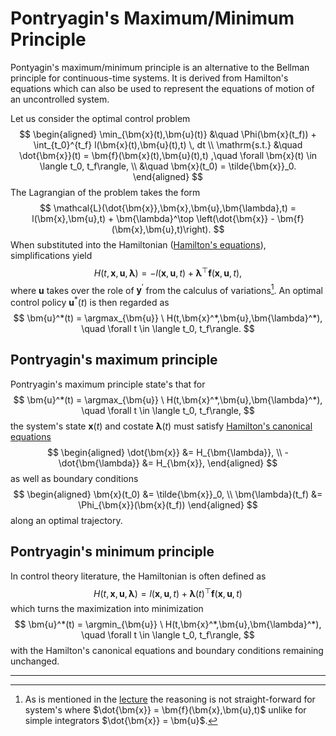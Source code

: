 # Pontryagin's Maximum/Minimum Principle

Pontyagin's maximum/minimum principle is an alternative to the Bellman principle for continuous-time systems. It is derived from Hamilton's equations which can also be used to represent the equations of motion of an uncontrolled system.

Let us consider the optimal control problem
$$
\begin{aligned}
\min_{\bm{x}(t),\bm{u}(t)} &\quad \Phi(\bm{x}(t_f)) + \int_{t_0}^{t_f} l(\bm{x}(t),\bm{u}(t),t) \, dt \\
\mathrm{s.t.} &\quad \dot{\bm{x}}(t) = \bm{f}(\bm{x}(t),\bm{u}(t),t) ,\quad \forall \bm{x}(t) \in \langle t_0, t_f\rangle, \\
&\quad \bm{x}(t_0) = \tilde{\bm{x}}_0.
\end{aligned}
$$
The Lagrangian of the problem takes the form
$$
\mathcal{L}(\dot{\bm{x}},\bm{x},\bm{u},\bm{\lambda},t) = l(\bm{x},\bm{u},t) + \bm{\lambda}^\top \left(\dot{\bm{x}} - \bm{f}(\bm{x},\bm{u},t)\right).
$$ 
When substituted into the Hamiltonian ([Hamilton's equations](HamiltonsEquations.md)), simplifications yield
$$
H(t,\bm{x},\bm{u},\bm{\lambda}) = - l(\bm{x},\bm{u},t) + \bm{\lambda}^\top \bm{f}(\bm{x},\bm{u},t),
$$
where $\bm{u}$ takes over the role of $\bm{y}^\prime$ from the calculus of variations[^1]. An optimal control policy $\bm{u}^*(t)$ is then regarded as
$$
\bm{u}^*(t) = \argmax_{\bm{u}} \ H(t,\bm{x}^*,\bm{u},\bm{\lambda}^*), \quad \forall t \in \langle t_0, t_f\rangle.
$$

## Pontryagin's maximum principle

Pontryagin's maximum principle state's that for
$$
\bm{u}^*(t) = \argmax_{\bm{u}} \ H(t,\bm{x}^*,\bm{u},\bm{\lambda}^*), \quad \forall t \in \langle t_0, t_f\rangle,
$$
the system's state $\bm{x}(t)$ and costate $\bm{\lambda}(t)$ must satisfy [Hamilton's canonical equations](HamiltonsEquations.html#extremization-with-respect-to-y-and-p)
$$
\begin{aligned}
\dot{\bm{x}} &= H_{\bm{\lambda}}, \\
-\dot{\bm{\lambda}} &= H_{\bm{x}},
\end{aligned}
$$
as well as boundary conditions
$$
\begin{aligned}
\bm{x}(t_0) &= \tilde{\bm{x}}_0, \\
\bm{\lambda}(t_f) &= \Phi_{\bm{x}}(\bm{x}(t_f))
\end{aligned}
$$
along an optimal trajectory.

## Pontryagin's minimum principle

In control theory literature, the Hamiltonian is often defined as
$$
H(t,\bm{x},\bm{u},\bm{\lambda}) = l(\bm{x},\bm{u},t) + \bm{\lambda}(t)^\top \bm{f}(\bm{x},\bm{u},t)
$$
which turns the maximization into minimization
$$
\bm{u}^*(t) = \argmin_{\bm{u}} \  H(t,\bm{x}^*,\bm{u},\bm{\lambda}^*), \quad \forall t \in \langle t_0, t_f\rangle,
$$
with the Hamilton's canonical equations and boundary conditions remaining unchanged.


---

[^1]: As is mentioned in the [lecture](https://www.youtube.com/watch?v=Bxc4iy2xUjc&ab_channel=aa4cc) the reasoning is not straight-forward for system's where $\dot{\bm{x}} = \bm{f}(\bm{x},\bm{u},t)$ unlike for simple integrators $\dot{\bm{x}} = \bm{u}$.
